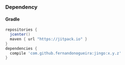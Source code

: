 
### Dependency

#### Gradle
```groovy
repositories {
  jcenter()
  maven { url "https://jitpack.io" }
}
dependencies {
  compile 'com.github.fernandonogueira:jingo:x.y.z'
}
```

